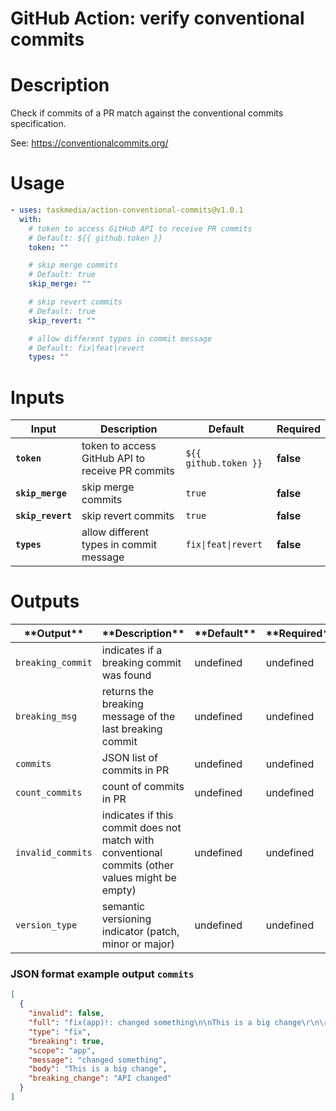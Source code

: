 <!-- start title -->

# GitHub Action: verify conventional commits

<!-- end title -->

# Description

<!-- start description -->

Check if commits of a PR match against the conventional commits specification.

See: https://conventionalcommits.org/

<!-- end description -->

# Usage

<!-- start usage -->

```yaml
- uses: taskmedia/action-conventional-commits@v1.0.1
  with:
    # token to access GitHub API to receive PR commits
    # Default: ${{ github.token }}
    token: ""

    # skip merge commits
    # Default: true
    skip_merge: ""

    # skip revert commits
    # Default: true
    skip_revert: ""

    # allow different types in commit message
    # Default: fix|feat|revert
    types: ""
```

<!-- end usage -->

# Inputs

<!-- start inputs -->

| **Input**                    | **Description**                                  | **Default**                      | **Required** |
| ---------------------------- | ------------------------------------------------ | -------------------------------- | ------------ |
| **<code>token</code>**       | token to access GitHub API to receive PR commits | <code>${{ github.token }}</code> | **false**    |
| **<code>skip_merge</code>**  | skip merge commits                               | <code>true</code>                | **false**    |
| **<code>skip_revert</code>** | skip revert commits                              | <code>true</code>                | **false**    |
| **<code>types</code>**       | allow different types in commit message          | <code>fix\|feat\|revert</code>   | **false**    |

<!-- end inputs -->

# Outputs

<!-- start outputs -->

| \***\*Output\*\***           | \***\*Description\*\***                                                                         | \***\*Default\*\*** | \***\*Required\*\*** |
| ---------------------------- | ----------------------------------------------------------------------------------------------- | ------------------- | -------------------- |
| <code>breaking_commit</code> | indicates if a breaking commit was found                                                        | undefined           | undefined            |
| <code>breaking_msg</code>    | returns the breaking message of the last breaking commit                                        | undefined           | undefined            |
| <code>commits</code>         | JSON list of commits in PR                                                                      | undefined           | undefined            |
| <code>count_commits</code>   | count of commits in PR                                                                          | undefined           | undefined            |
| <code>invalid_commits</code> | indicates if this commit does not match with conventional commits (other values might be empty) | undefined           | undefined            |
| <code>version_type</code>    | semantic versioning indicator (patch, minor or major)                                           | undefined           | undefined            |

<!-- end outputs -->

### JSON format example output `commits`

```json
[
  {
    "invalid": false,
    "full": "fix(app)!: changed something\n\nThis is a big change\r\n\r\nBREAKING CHANGE: API changed",
    "type": "fix",
    "breaking": true,
    "scope": "app",
    "message": "changed something",
    "body": "This is a big change",
    "breaking_change": "API changed"
  }
]
```

